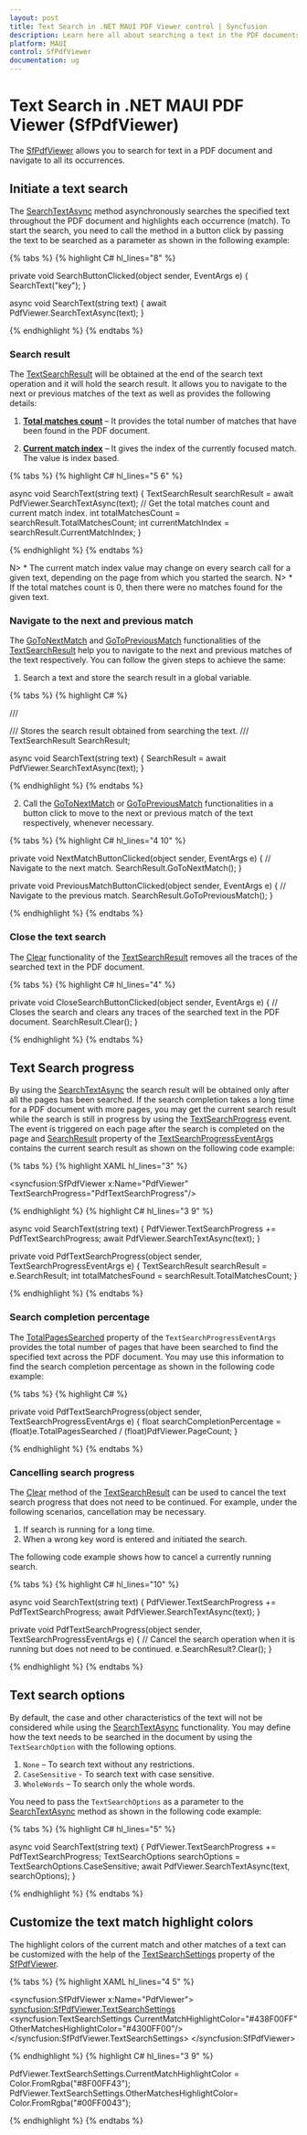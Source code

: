 ```yaml
---
layout: post
title: Text Search in .NET MAUI PDF Viewer control | Syncfusion
description: Learn here all about searching a text in the PDF documents using Syncfusion .NET MAUI PDF Viewer (SfPdfViewer).
platform: MAUI
control: SfPdfViewer
documentation: ug
---
```


# Text Search in .NET MAUI PDF Viewer (SfPdfViewer)

The [SfPdfViewer](https://help.syncfusion.com/cr/maui/Syncfusion.Maui.PdfViewer.SfPdfViewer.html) allows you to search for text in a PDF document and navigate to all its occurrences.

## Initiate a text search

The [SearchTextAsync](https://help.syncfusion.com/cr/maui/Syncfusion.Maui.PdfViewer.SfPdfViewer.html#Syncfusion_Maui_PdfViewer_SfPdfViewer_SearchTextAsync_System_String_TextSearchOptions_System_Threading_CancellationTokenSource_) method asynchronously searches the specified text throughout the PDF document and highlights each occurrence (match). To start the search, you need to call the method in a button click by passing the text to be searched as a parameter as shown in the following example:

{% tabs %}
{% highlight C# hl_lines="8" %}

private void SearchButtonClicked(object sender, EventArgs e)
{
	SearchText("key");
}

async void SearchText(string text)
{
	await PdfViewer.SearchTextAsync(text);
}

{% endhighlight %}
{% endtabs %}

### Search result

The [TextSearchResult](https://help.syncfusion.com/cr/maui/Syncfusion.Maui.PdfViewer.TextSearchResult.html) will be obtained at the end of the search text operation and it will hold the search result. It allows you to navigate to the next or previous matches of the text as well as provides the following details:

1. <b>[Total matches count](https://help.syncfusion.com/cr/maui/Syncfusion.Maui.PdfViewer.TextSearchResult.html#Syncfusion_Maui_PdfViewer_TextSearchResult_TotalMatchesCount)</b> – It provides the total number of matches that have been found in the PDF document.

2. <b>[Current match index](https://help.syncfusion.com/cr/maui/Syncfusion.Maui.PdfViewer.TextSearchResult.html#Syncfusion_Maui_PdfViewer_TextSearchResult_CurrentMatchIndex)</b> – It gives the index of the currently focused match. The value is index based.

{% tabs %}
{% highlight C# hl_lines="5 6" %}

async void SearchText(string text)
{
	TextSearchResult searchResult = await PdfViewer.SearchTextAsync(text);
	// Get the total matches count and current match index.
	int totalMatchesCount = searchResult.TotalMatchesCount;
	int currentMatchIndex = searchResult.CurrentMatchIndex;
}

{% endhighlight %}
{% endtabs %}

N> * The current match index value may change on every search call for a given text, depending on the page from which you started the search.
N> * If the total matches count is 0, then there were no matches found for the given text.

### Navigate to the next and previous match

The [GoToNextMatch](https://help.syncfusion.com/cr/maui/Syncfusion.Maui.PdfViewer.TextSearchResult.html#Syncfusion_Maui_PdfViewer_TextSearchResult_GoToNextMatch) and [GoToPreviousMatch](https://help.syncfusion.com/cr/maui/Syncfusion.Maui.PdfViewer.TextSearchResult.html#Syncfusion_Maui_PdfViewer_TextSearchResult_GoToPreviousMatch) functionalities of the [TextSearchResult](https://help.syncfusion.com/cr/maui/Syncfusion.Maui.PdfViewer.TextSearchResult.html) help you to navigate to the next and previous matches of the text respectively. You can follow the given steps to achieve the same:

1.	Search a text and store the search result in a global variable.

{% tabs %}
{% highlight C# %}

/// <summary>
/// Stores the search result obtained from searching the text.
/// </summary>
TextSearchResult SearchResult;

async void SearchText(string text)
{
	SearchResult = await PdfViewer.SearchTextAsync(text);
}

{% endhighlight %}
{% endtabs %}

2.	Call the [GoToNextMatch](https://help.syncfusion.com/cr/maui/Syncfusion.Maui.PdfViewer.TextSearchResult.html#Syncfusion_Maui_PdfViewer_TextSearchResult_GoToNextMatch) or [GoToPreviousMatch](https://help.syncfusion.com/cr/maui/Syncfusion.Maui.PdfViewer.TextSearchResult.html#Syncfusion_Maui_PdfViewer_TextSearchResult_GoToPreviousMatch) functionalities in a button click to move to the next or previous match of the text respectively, whenever necessary.

{% tabs %}
{% highlight C# hl_lines="4 10" %}

private void NextMatchButtonClicked(object sender, EventArgs e)
{
	// Navigate to the next match.
	SearchResult.GoToNextMatch();
}

private void PreviousMatchButtonClicked(object sender, EventArgs e)
{
	// Navigate to the previous match.
	SearchResult.GoToPreviousMatch();
}

{% endhighlight %}
{% endtabs %}

### Close the text search

The [Clear](https://help.syncfusion.com/cr/maui/Syncfusion.Maui.PdfViewer.TextSearchResult.html#Syncfusion_Maui_PdfViewer_TextSearchResult_Clear) functionality of the [TextSearchResult](https://help.syncfusion.com/cr/maui/Syncfusion.Maui.PdfViewer.TextSearchResult.html) removes all the traces of the searched text in the PDF document.

{% tabs %}
{% highlight C# hl_lines="4" %}

private void CloseSearchButtonClicked(object sender, EventArgs e)
{
	// Closes the search and clears any traces of the searched text in the PDF document.
	SearchResult.Clear();
}

{% endhighlight %}
{% endtabs %}

## Text Search progress

By using the [SearchTextAsync](https://help.syncfusion.com/cr/maui/Syncfusion.Maui.PdfViewer.SfPdfViewer.html#Syncfusion_Maui_PdfViewer_SfPdfViewer_SearchTextAsync_System_String_TextSearchOptions_System_Threading_CancellationTokenSource_) the search result will be obtained only after all the pages has been searched. If the search completion takes a long time for a PDF document with more pages, you may get the current search result while the search is still in progress by using the [TextSearchProgress](https://help.syncfusion.com/cr/maui/Syncfusion.Maui.PdfViewer.SfPdfViewer.html#Syncfusion_Maui_PdfViewer_SfPdfViewer_TextSearchProgress) event. The event is triggered on each page after the search is completed on the page and [SearchResult](https://help.syncfusion.com/cr/maui/Syncfusion.Maui.PdfViewer.TextSearchProgressEventArgs.html#Syncfusion_Maui_PdfViewer_TextSearchProgressEventArgs_SearchResult) property of the [TextSearchProgressEventArgs](https://help.syncfusion.com/cr/maui/Syncfusion.Maui.PdfViewer.TextSearchProgressEventArgs.html) contains the current search result as shown on the following code example:

{% tabs %}
{% highlight XAML hl_lines="3" %}

<syncfusion:SfPdfViewer 
	x:Name="PdfViewer"
	TextSearchProgress="PdfTextSearchProgress"/>
			
{% endhighlight %}
{% highlight C# hl_lines="3 9" %}

async void SearchText(string text)
{
	PdfViewer.TextSearchProgress += PdfTextSearchProgress;
	await PdfViewer.SearchTextAsync(text);
}

private void PdfTextSearchProgress(object sender, TextSearchProgressEventArgs e)
{
	TextSearchResult searchResult = e.SearchResult;
	int totalMatchesFound = searchResult.TotalMatchesCount;
}
	
{% endhighlight %}
{% endtabs %}

### Search completion percentage

The [TotalPagesSearched](https://help.syncfusion.com/cr/maui/Syncfusion.Maui.PdfViewer.TextSearchProgressEventArgs.html#Syncfusion_Maui_PdfViewer_TextSearchProgressEventArgs_TotalPagesSearched) property of the `TextSearchProgressEventArgs` provides the total number of pages that have been searched to find the specified text across the PDF document. You may use this information to find the search completion percentage as shown in the following code example:

{% tabs %}
{% highlight C# %}

private void PdfTextSearchProgress(object sender, TextSearchProgressEventArgs e)
{
	float searchCompletionPercentage = (float)e.TotalPagesSearched / (float)PdfViewer.PageCount;
}
	
{% endhighlight %}
{% endtabs %}

### Cancelling search progress

The [Clear](https://help.syncfusion.com/cr/maui/Syncfusion.Maui.PdfViewer.TextSearchResult.html#Syncfusion_Maui_PdfViewer_TextSearchResult_Clear) method of the [TextSearchResult](https://help.syncfusion.com/cr/maui/Syncfusion.Maui.PdfViewer.TextSearchResult.html) can be used to cancel the text search progress that does not need to be continued. For example, under the following scenarios, cancellation may be necessary.

1.	If search is running for a long time. 
2.	When a wrong key word is entered and initiated the search.

The following code example shows how to cancel a currently running search.

{% tabs %}
{% highlight C# hl_lines="10" %}

async void SearchText(string text)
{
	PdfViewer.TextSearchProgress += PdfTextSearchProgress;
	await PdfViewer.SearchTextAsync(text);
}

private void PdfTextSearchProgress(object sender, TextSearchProgressEventArgs e)
{
	// Cancel the search operation when it is running but does not need to be continued.
	e.SearchResult?.Clear();
}
	
{% endhighlight %}
{% endtabs %}

## Text search options

By default, the case and other characteristics of the text will not be considered while using the [SearchTextAsync](https://help.syncfusion.com/cr/maui/Syncfusion.Maui.PdfViewer.SfPdfViewer.html#Syncfusion_Maui_PdfViewer_SfPdfViewer_SearchTextAsync_System_String_TextSearchOptions_System_Threading_CancellationTokenSource_) functionality. You may define how the text needs to be searched in the document by using the `TextSearchOption` with the following options.

1.	`None` – To search text without any restrictions.
2.	`CaseSensitive` - To search text with case sensitive.
3.	`WholeWords` – To search only the whole words.

You need to pass the `TextSearchOptions` as a parameter to the [SearchTextAsync](https://help.syncfusion.com/cr/maui/Syncfusion.Maui.PdfViewer.SfPdfViewer.html#Syncfusion_Maui_PdfViewer_SfPdfViewer_SearchTextAsync_System_String_TextSearchOptions_System_Threading_CancellationTokenSource_) method as shown in the following code example:

{% tabs %}
{% highlight C# hl_lines="5" %}

async void SearchText(string text)
{
	PdfViewer.TextSearchProgress += PdfTextSearchProgress;
	TextSearchOptions searchOptions = TextSearchOptions.CaseSensitive;
	await PdfViewer.SearchTextAsync(text, searchOptions);
}
	
{% endhighlight %}
{% endtabs %}

## Customize the text match highlight colors

The highlight colors of the current match and other matches of a text can be customized with the help of the [TextSearchSettings](https://help.syncfusion.com/cr/maui/Syncfusion.Maui.PdfViewer.TextSearchSettings.html#Syncfusion_Maui_PdfViewer_TextSearchSettings__ctor) property of the [SfPdfViewer](https://help.syncfusion.com/cr/maui/Syncfusion.Maui.PdfViewer.SfPdfViewer.html).

{% tabs %}
{% highlight XAML hl_lines="4 5" %}

<syncfusion:SfPdfViewer x:Name="PdfViewer">
	<syncfusion:SfPdfViewer.TextSearchSettings>
		<syncfusion:TextSearchSettings 
			CurrentMatchHighlightColor="#438F00FF"  
			OtherMatchesHighlightColor="#4300FF00"/>
	</syncfusion:SfPdfViewer.TextSearchSettings>
</syncfusion:SfPdfViewer>
			
{% endhighlight %}
{% highlight C# hl_lines="3 9" %}

PdfViewer.TextSearchSettings.CurrentMatchHighlightColor = Color.FromRgba("#8F00FF43");
PdfViewer.TextSearchSettings.OtherMatchesHighlightColor= Color.FromRgba("#00FF0043");

{% endhighlight %}
{% endtabs %}